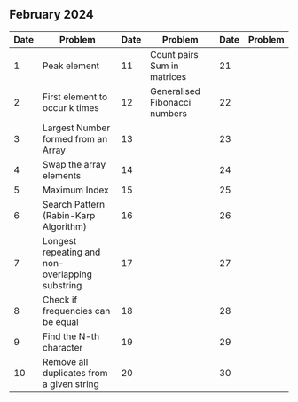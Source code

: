 ## February 2024

| Date | Problem                                         | Date | Problem                       | Date | Problem |
| ---- | ----------------------------------------------- | ---- | ----------------------------- | ---- | ------- |
| 1    | Peak element                                    | 11   | Count pairs Sum in matrices   | 21   |         |
| 2    | First element to occur k times                  | 12   | Generalised Fibonacci numbers | 22   |         |
| 3    | Largest Number formed from an Array             | 13   |                               | 23   |         |
| 4    | Swap the array elements                         | 14   |                               | 24   |         |
| 5    | Maximum Index                                   | 15   |                               | 25   |         |
| 6    | Search Pattern (Rabin-Karp Algorithm)           | 16   |                               | 26   |         |
| 7    | Longest repeating and non-overlapping substring | 17   |                               | 27   |         |
| 8    | Check if frequencies can be equal               | 18   |                               | 28   |         |
| 9    | Find the N-th character                         | 19   |                               | 29   |         |
| 10   | Remove all duplicates from a given string       | 20   |                               | 30   |         |

